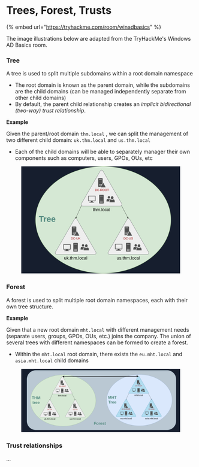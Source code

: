 # Trees, Forest, Trusts

{% embed url="https://tryhackme.com/room/winadbasics" %}

The image illustrations below are adapted from the TryHackMe's Windows AD Basics room.

### Tree

A tree is used to split multiple subdomains within a root domain namespace

* The root domain is known as the parent domain, while the subdomains are the child domains (can be managed independently separate from other child domains)
* By default, the parent child relationship creates an _implicit bidirectional (two-way) trust relationship_.

**Example**

Given the parent/root domain `thm.local` , we can split the management of two different child domain: `uk.thm.local` and `us.thm.local`&#x20;

* Each of the child domains will be able to separately manager their own components such as computers, users, GPOs, OUs, etc

<figure><img src="../../.gitbook/assets/image (2).png" alt=""><figcaption></figcaption></figure>

### Forest

A forest is used to split multiple root domain namespaces, each with their own tree structure.&#x20;

**Example**

Given that a new root domain `mht.local` with different management needs (separate users, groups, GPOs, OUs, etc.) joins the company. The union of several trees with different namespaces can be formed to create a forest.&#x20;

* Within the `mht.local` root domain, there exists the `eu.mht.local` and `asia.mht.local` child domains

<figure><img src="../../.gitbook/assets/image (3).png" alt=""><figcaption></figcaption></figure>



### Trust relationships

...

